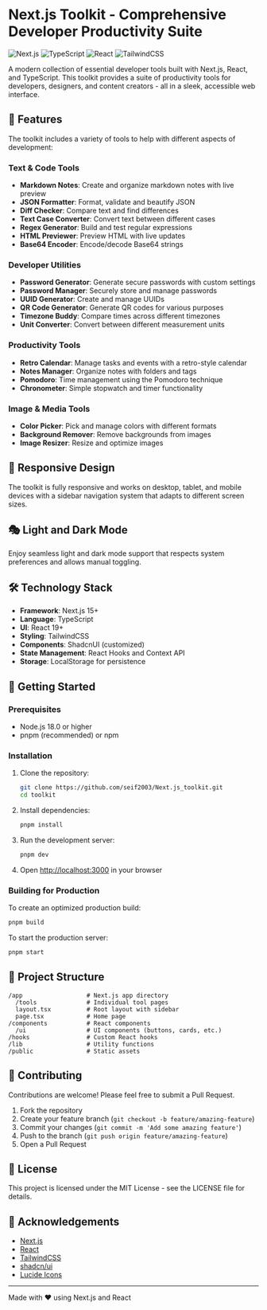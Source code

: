 # Next.js Toolkit - Comprehensive Developer Productivity Suite

![Next.js](https://img.shields.io/badge/Next.js-15.0+-000000?style=flat-square&logo=next.js&logoColor=white)
![TypeScript](https://img.shields.io/badge/TypeScript-5.0+-3178C6?style=flat-square&logo=typescript&logoColor=white)
![React](https://img.shields.io/badge/React-19.0+-61DAFB?style=flat-square&logo=react&logoColor=black)
![TailwindCSS](https://img.shields.io/badge/TailwindCSS-3.0+-06B6D4?style=flat-square&logo=tailwind-css&logoColor=white)

A modern collection of essential developer tools built with Next.js, React, and TypeScript. This toolkit provides a suite of productivity tools for developers, designers, and content creators - all in a sleek, accessible web interface.

## 🧰 Features

The toolkit includes a variety of tools to help with different aspects of development:

### Text & Code Tools
- **Markdown Notes**: Create and organize markdown notes with live preview
- **JSON Formatter**: Format, validate and beautify JSON
- **Diff Checker**: Compare text and find differences
- **Text Case Converter**: Convert text between different cases
- **Regex Generator**: Build and test regular expressions
- **HTML Previewer**: Preview HTML with live updates
- **Base64 Encoder**: Encode/decode Base64 strings

### Developer Utilities
- **Password Generator**: Generate secure passwords with custom settings
- **Password Manager**: Securely store and manage passwords
- **UUID Generator**: Create and manage UUIDs
- **QR Code Generator**: Generate QR codes for various purposes
- **Timezone Buddy**: Compare times across different timezones
- **Unit Converter**: Convert between different measurement units

### Productivity Tools
- **Retro Calendar**: Manage tasks and events with a retro-style calendar
- **Notes Manager**: Organize notes with folders and tags
- **Pomodoro**: Time management using the Pomodoro technique
- **Chronometer**: Simple stopwatch and timer functionality

### Image & Media Tools
- **Color Picker**: Pick and manage colors with different formats
- **Background Remover**: Remove backgrounds from images
- **Image Resizer**: Resize and optimize images

## 📱 Responsive Design

The toolkit is fully responsive and works on desktop, tablet, and mobile devices with a sidebar navigation system that adapts to different screen sizes.

## 🎭 Light and Dark Mode

Enjoy seamless light and dark mode support that respects system preferences and allows manual toggling.


## 🛠️ Technology Stack

- **Framework**: Next.js 15+
- **Language**: TypeScript
- **UI**: React 19+
- **Styling**: TailwindCSS
- **Components**: ShadcnUI (customized)
- **State Management**: React Hooks and Context API
- **Storage**: LocalStorage for persistence

## 🚀 Getting Started

### Prerequisites

- Node.js 18.0 or higher
- pnpm (recommended) or npm

### Installation

1. Clone the repository:
   ```bash
   git clone https://github.com/seif2003/Next.js_toolkit.git
   cd toolkit
   ```

2. Install dependencies:
   ```bash
   pnpm install
   ```

3. Run the development server:
   ```bash
   pnpm dev
   ```

4. Open [http://localhost:3000](http://localhost:3000) in your browser

### Building for Production

To create an optimized production build:

```bash
pnpm build
```

To start the production server:

```bash
pnpm start
```

## 📂 Project Structure

```
/app                  # Next.js app directory
  /tools              # Individual tool pages
  layout.tsx          # Root layout with sidebar
  page.tsx            # Home page
/components           # React components
  /ui                 # UI components (buttons, cards, etc.)
/hooks                # Custom React hooks
/lib                  # Utility functions
/public               # Static assets
```

## 🤝 Contributing

Contributions are welcome! Please feel free to submit a Pull Request.

1. Fork the repository
2. Create your feature branch (`git checkout -b feature/amazing-feature`)
3. Commit your changes (`git commit -m 'Add some amazing feature'`)
4. Push to the branch (`git push origin feature/amazing-feature`)
5. Open a Pull Request

## 📄 License

This project is licensed under the MIT License - see the LICENSE file for details.

## 🙏 Acknowledgements

- [Next.js](https://nextjs.org/)
- [React](https://reactjs.org/)
- [TailwindCSS](https://tailwindcss.com/)
- [shadcn/ui](https://ui.shadcn.com/)
- [Lucide Icons](https://lucide.dev/)

---

Made with ❤️ using Next.js and React
